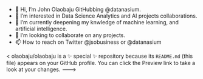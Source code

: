 - 👋 Hi, I’m John Olaobaju GitHubbing @datanasium.
- 👀 I’m interested in Data Science Analytics and AI projects collaborations.
- 🌱 I’m currently deepening my knwledge of machine learning, and artificial intelligence.
- 💞️ I’m looking to collaborate on any projects.
- 📫 How to reach on Twitter  @jsobusiness or @datanasium

<
olaobaju/olaobaju is a ✨ special ✨ repository because its `README.md` (this file) appears on your GitHub profile.
You can click the Preview link to take a look at your changes.
--->
